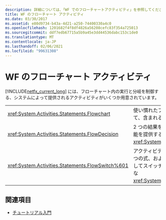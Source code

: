 ```yaml
---
description: 詳細については、「WF でのフローチャートアクティビティ」を参照してください。
title: WF のフローチャート アクティビティ
ms.date: 03/30/2017
ms.assetid: e80d9734-b43a-4d21-a250-74400330a4c0
ms.openlocfilehash: 1201682f4f8df4826a56208cefc83f354a725013
ms.sourcegitcommit: ddf7edb67715a5b9a45e3dd44536dabc153c1de0
ms.translationtype: MT
ms.contentlocale: ja-JP
ms.lasthandoff: 02/06/2021
ms.locfileid: "99631308"
---
```

# <a name="flowchart-activities-in-wf"></a>WF のフローチャート アクティビティ

[!INCLUDE[netfx_current_long](../../../includes/netfx-current-long-md.md)] には、フローチャート内の実行と分岐を制御する、システムによって提供されるアクティビティがいくつか用意されています。  
  
|||  
|-|-|  
|<xref:System.Activities.Statements.Flowchart>|使い慣れたフローチャート パラダイムを使用して、含まれるアクティビティを実行します。|  
|<xref:System.Activities.Statements.FlowDecision>|2 つの結果を持つ条件ノードをモデル化する機能を提供する特殊な <xref:System.Activities.Statements.FlowNode>。|  
|<xref:System.Activities.Statements.FlowSwitch%601>|アクティビティの型指定子に定義された型の 1 つの式、および各一致につき 1 つの結果を使用してスイッチ構造のモデリングができる、特殊な <xref:System.Activities.Statements.FlowNode>。|  
  
## <a name="see-also"></a>関連項目

- [チュートリアル入門](getting-started-tutorial.md)

